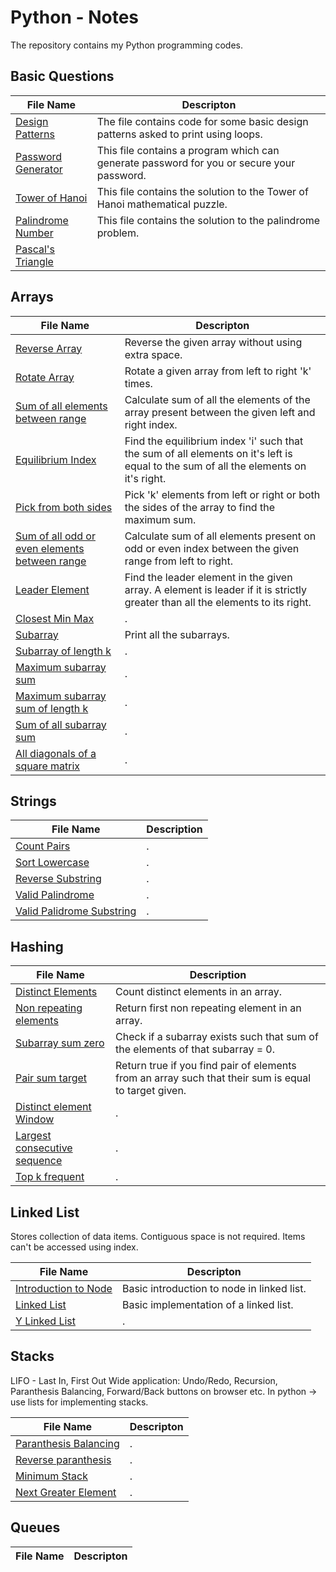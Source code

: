 # Python - Notes

The repository contains my Python programming codes.

## Basic Questions

|File Name | Descripton |
|---|---|
| [Design Patterns](/Python/DesignPatterns.py) | The file contains code for some basic design patterns asked to print using loops. |
| [Password Generator](/Python/PasswordGenerator.py) | This file contains a program which can generate password for you or secure your password. |
| [Tower of Hanoi](/Python/TowerOfHanoi.py) | This file contains the solution to the Tower of Hanoi mathematical puzzle. |
| [Palindrome Number](/Python/PalindromeNumber.py) | This file contains the solution to the palindrome problem. |
| [Pascal's Triangle](/Python/PascalTriangle.py) |  |

## Arrays

|File Name | Descripton |
|---|---|
| [Reverse Array](/Python/Arrays/reverseArray.py) | Reverse the given array without using extra space. |
| [Rotate Array](/Python/Arrays/rotateArray.py) | Rotate a given array from left to right 'k' times. |
| [Sum of all elements between range](/Python/Arrays/sumBtwLandR.py) | Calculate sum of all the elements of the array present between the given left and right index. |
| [Equilibrium Index](/Python/Arrays/equilibriumIndex.py) | Find the equilibrium index 'i' such that the sum of all elements on it's left is equal to the sum of all the elements on it's right. |
| [Pick from both sides](/Python/Arrays/pickFromBothSides.py) | Pick 'k' elements from left or right or both the sides of the array to find the maximum sum. |
| [Sum of all odd or even elements between range](/Python/Arrays/sumRangeOddEven.py) | Calculate sum of all elements present on odd or even index between the given range from left to right. |
| [Leader Element](/Python/Arrays/leaders.py) | Find the leader element in the given array. A element is leader if it is strictly greater than all the elements to its right. |
| [Closest Min Max](/Python/Arrays/closestMinMax.py) | . |
| [Subarray](/Python/Arrays/subarray.py) | Print all the subarrays. |
| [Subarray of length k](/Python/Arrays/subarrayK.py) | . |
| [Maximum subarray sum](/Python/Arrays/maxSubarraySum.py) | . |
| [Maximum subarray sum of length k](/Python/Arrays/maxSubarraySumK.py) | . |
| [Sum of all subarray sum](/Python/Arrays/allSubarraySum.py) | . |
| [All diagonals of a square matrix](/Python/Arrays/diagonalSquare.py) | . |

## Strings

|File Name | Description |
|---|---|
| [Count Pairs](/Python/Strings/countPairs.py) | . |
| [Sort Lowercase](/Python/Strings/sortLowercase.py) | . |
| [Reverse Substring](/Python/Strings/reverseSubstring.py) | . |
| [Valid Palindrome](/Python/Strings/validPalindrome.py) | . |
| [Valid Palidrome Substring](/Python/Strings/validPalindromeSubstring.py) | . |

## Hashing

|File Name | Description |
|---|---|
| [Distinct Elements](/Python/Hashing/distinctElements.py) | Count distinct elements in an array. |
| [Non repeating elements](/Python//Hashing/nonRepeatingElement.py) | Return first non repeating element in an array. |
| [Subarray sum zero](/Python/Hashing/subarraySumZero.py) | Check if a subarray exists such that sum of the elements of that subarray = 0. |
| [Pair sum target](/Python/Hashing/pairSumTarget.py) | Return true if you find pair of elements from an array such that their sum is equal to target given. |
| [Distinct element Window](/Python/Hashing/distinctElementWindow.py) | . |
| [Largest consecutive sequence](/Python/Hashing/largestConsecutiveSequence.py) | . |
| [Top k frequent](/Python/Hashing/topKFrequent.py) | . |

## Linked List

Stores collection of data items. Contiguous space is not required.
Items can't be accessed using index.

|File Name | Descripton |
|---|---|
| [Introduction to Node](/Python/LinkedLists/node.py) | Basic introduction to node in linked list. |
| [Linked List](/Python/LinkedLists/LinkedList.py) | Basic implementation of a linked list. |
| [Y Linked List](/Python/LinkedLists/yLinkedList.py) | . |

## Stacks

LIFO - Last In, First Out
Wide application: Undo/Redo, Recursion, Paranthesis Balancing, Forward/Back buttons on browser etc.
In python -> use lists for implementing stacks.

|File Name | Descripton |
|---|---|
| [Paranthesis Balancing](/Python/Stacks/paranthesisBalancing.py) | . |
| [Reverse paranthesis](/Python/Stacks/reverseParanthesis.py) | . |
| [Minimum Stack](/Python/Stacks/minstack.py) | . |
| [Next Greater Element](/Python/Stacks/nextGreaterElement.py) | . |

## Queues

|File Name | Descripton |
|---|---|
